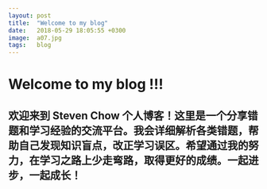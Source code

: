 ```yaml
---
layout: post
title:  "Welcome to my blog"
date:   2018-05-29 18:05:55 +0300
image:  a07.jpg
tags:   blog
---
```


# Welcome to my blog !!!
## 欢迎来到 Steven Chow 个人博客！这里是一个分享错题和学习经验的交流平台。我会详细解析各类错题，帮助自己发现知识盲点，改正学习误区。希望通过我的努力，在学习之路上少走弯路，取得更好的成绩。一起进步，一起成长！
